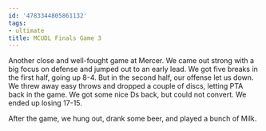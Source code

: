 ```yaml
---
id: '4783344805861132'
tags:
- ultimate
title: MCUDL Finals Game 3
---
```


Another close and well-fought game at Mercer. We came out strong with a big focus on defense and jumped out to an early lead. We got five breaks in the first half, going up 8-4. But in the second half, our offense let us down. We threw away easy throws and dropped a couple of discs, letting PTA back in the game. We got some nice Ds back, but could not convert. We ended up losing 17-15.

After the game, we hung out, drank some beer, and played a bunch of Milk.
